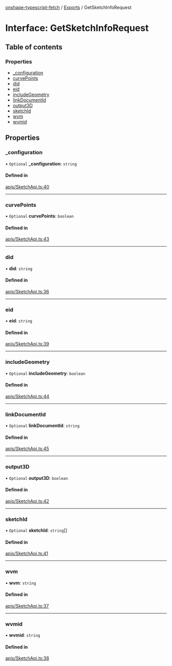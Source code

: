 [onshape-typescript-fetch](../README.md) / [Exports](../modules.md) / GetSketchInfoRequest

# Interface: GetSketchInfoRequest

## Table of contents

### Properties

- [\_configuration](GetSketchInfoRequest.md#_configuration)
- [curvePoints](GetSketchInfoRequest.md#curvepoints)
- [did](GetSketchInfoRequest.md#did)
- [eid](GetSketchInfoRequest.md#eid)
- [includeGeometry](GetSketchInfoRequest.md#includegeometry)
- [linkDocumentId](GetSketchInfoRequest.md#linkdocumentid)
- [output3D](GetSketchInfoRequest.md#output3d)
- [sketchId](GetSketchInfoRequest.md#sketchid)
- [wvm](GetSketchInfoRequest.md#wvm)
- [wvmid](GetSketchInfoRequest.md#wvmid)

## Properties

### \_configuration

• `Optional` **\_configuration**: `string`

#### Defined in

[apis/SketchApi.ts:40](https://github.com/toebes/onshape-typescript-fetch/blob/3e11ae1/apis/SketchApi.ts#L40)

___

### curvePoints

• `Optional` **curvePoints**: `boolean`

#### Defined in

[apis/SketchApi.ts:43](https://github.com/toebes/onshape-typescript-fetch/blob/3e11ae1/apis/SketchApi.ts#L43)

___

### did

• **did**: `string`

#### Defined in

[apis/SketchApi.ts:36](https://github.com/toebes/onshape-typescript-fetch/blob/3e11ae1/apis/SketchApi.ts#L36)

___

### eid

• **eid**: `string`

#### Defined in

[apis/SketchApi.ts:39](https://github.com/toebes/onshape-typescript-fetch/blob/3e11ae1/apis/SketchApi.ts#L39)

___

### includeGeometry

• `Optional` **includeGeometry**: `boolean`

#### Defined in

[apis/SketchApi.ts:44](https://github.com/toebes/onshape-typescript-fetch/blob/3e11ae1/apis/SketchApi.ts#L44)

___

### linkDocumentId

• `Optional` **linkDocumentId**: `string`

#### Defined in

[apis/SketchApi.ts:45](https://github.com/toebes/onshape-typescript-fetch/blob/3e11ae1/apis/SketchApi.ts#L45)

___

### output3D

• `Optional` **output3D**: `boolean`

#### Defined in

[apis/SketchApi.ts:42](https://github.com/toebes/onshape-typescript-fetch/blob/3e11ae1/apis/SketchApi.ts#L42)

___

### sketchId

• `Optional` **sketchId**: `string`[]

#### Defined in

[apis/SketchApi.ts:41](https://github.com/toebes/onshape-typescript-fetch/blob/3e11ae1/apis/SketchApi.ts#L41)

___

### wvm

• **wvm**: `string`

#### Defined in

[apis/SketchApi.ts:37](https://github.com/toebes/onshape-typescript-fetch/blob/3e11ae1/apis/SketchApi.ts#L37)

___

### wvmid

• **wvmid**: `string`

#### Defined in

[apis/SketchApi.ts:38](https://github.com/toebes/onshape-typescript-fetch/blob/3e11ae1/apis/SketchApi.ts#L38)
